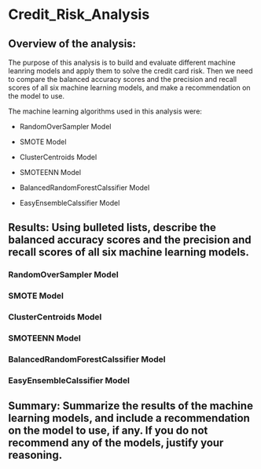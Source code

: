 # Credit_Risk_Analysis

## Overview of the analysis: 

The purpose of this analysis is to build and evaluate different machine leanring models and apply them to solve the credit card risk. Then we need to compare the balanced accuracy scores and the precision and recall scores of all six machine learning models, and make a recommendation on the model to use.  

The machine learning algorithms used in this analysis were:

* RandomOverSampler Model

* SMOTE Model

* ClusterCentroids Model

* SMOTEENN Model

* BalancedRandomForestCalssifier Model

* EasyEnsembleCalssifier Model



## Results: Using bulleted lists, describe the balanced accuracy scores and the precision and recall scores of all six machine learning models. 

### RandomOverSampler Model

### SMOTE Model

### ClusterCentroids Model

### SMOTEENN Model

### BalancedRandomForestCalssifier Model

### EasyEnsembleCalssifier Model


## Summary: Summarize the results of the machine learning models, and include a recommendation on the model to use, if any. If you do not recommend any of the models, justify your reasoning.

